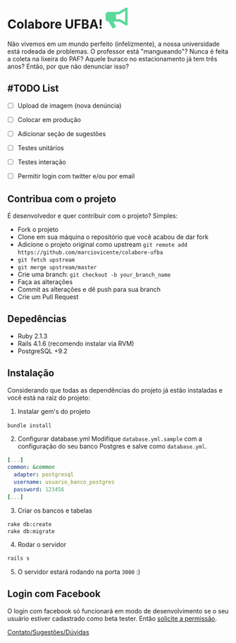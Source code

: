**Colabore UFBA!** ![Colabore UFBA Bulhorn!](https://raw.githubusercontent.com/marciovicente/colabore-ufba/master/app/assets/images/bullhorn.png?token=AA-XzZSw8YfP8znk1IvYShIzXbi1LWLuks5UvsPRwA%3D%3D)
==================

Não vivemos em um mundo perfeito (infelizmente), a nossa universidade está rodeada de problemas. O professor está "mangueando"? Nunca é feita a coleta na lixeira do PAF? Aquele buraco no estacionamento já tem três anos? Então, por que não denunciar isso?

**#TODO List**
----
- [ ] Upload de imagem (nova denúncia)
- [ ] Colocar em produção
- [ ] Adicionar seção de sugestões
- [ ] Testes unitários
- [ ] Testes interação
- [ ] Permitir login com twitter e/ou por email


**Contribua com o projeto**
----
É desenvolvedor e quer contribuir com o projeto? Simples:

- Fork o projeto
- Clone em sua máquina o repositório que você acabou de dar fork
- Adicione o projeto original como upstream `git remote add https://github.com/marciovicente/colabore-ufba`
- `git fetch upstream`
- `git merge upstream/master`
- Crie uma branch: `git checkout -b your_branch_name`
- Faça as alterações
- Commit as alterações e dê push para sua branch
- Crie um Pull Request

**Depedências**
----
- Ruby 2.1.3
- Rails 4.1.6 (recomendo instalar via RVM)
- PostgreSQL +9.2
 
**Instalação**
----
Considerando que todas as dependências do projeto já estão instaladas e você está na raiz do projeto:

1) Instalar gem's do projeto

```bundle install```

2) Configurar database.yml
Modifique `database.yml.sample` com a configuração do seu banco Postgres e salve como `database.yml`. 
```yml
[...]
common: &common
  adapter: postgresql
  username: usuario_banco_postgres
  password: 123456
[...]
```

3) Criar os bancos e tabelas
```shell
rake db:create
rake db:migrate
```

4) Rodar o servidor
```ruby
rails s 
```

5) O servidor estará rodando na porta `3000` :)


Login com Facebook
------
O login com facebook só funcionará em modo de desenvolvimento se o seu usuário estiver cadastrado como beta tester. Então [solicite a permissão](mailto:marciovicente.filho@gmail.com).

[Contato/Sugestões/Dúvidas](mailto:marciovicente.filho@gmail.com)



